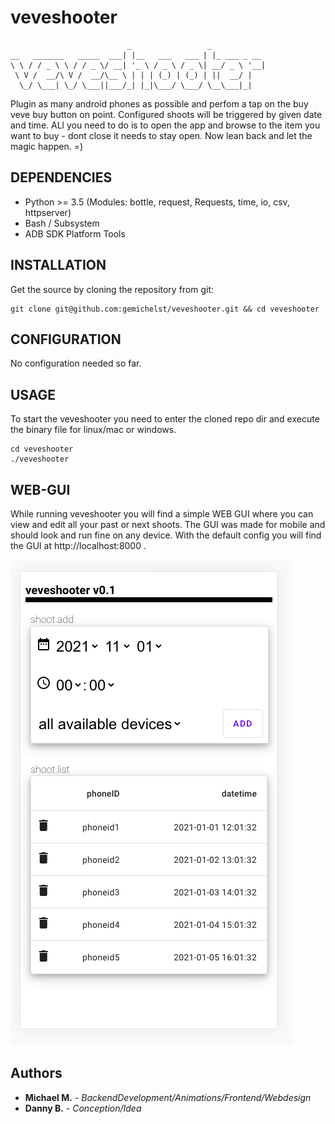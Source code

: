 # veveshooter
```
                          _                 _            
__   _______   _____  ___| |__   ___   ___ | |_ ___ _ __ 
\ \ / / _ \ \ / / _ \/ __| '_ \ / _ \ / _ \| __/ _ \ '__|
 \ V /  __/\ V /  __/\__ \ | | | (_) | (_) | ||  __/ |   
  \_/ \___| \_/ \___||___/_| |_|\___/ \___/ \__\___|_|

```
Plugin as many android phones as possible and perfom a tap on the buy veve buy button on point.
Configured shoots will be triggered by given date and time.
ALl you need to do is to open the app and browse to the item you want to buy - dont close it needs to stay open.
Now lean back and let the magic happen. =)

<!-- ![alt text](www/assets/images/logo/midinethub/midinethub_logo_www-blue-white-border@0.25x.png "midiNetHUB Logo") -->

## DEPENDENCIES
+ Python >= 3.5 (Modules: bottle, request, Requests, time, io, csv, httpserver)
+ Bash / Subsystem
+ ADB SDK Platform Tools

## INSTALLATION
Get the source by cloning the repository from git:
```
git clone git@github.com:gemichelst/veveshooter.git && cd veveshooter
```

## CONFIGURATION
No configuration needed so far.

## USAGE
To start the veveshooter you need to enter the cloned repo dir and execute the binary file
for linux/mac or windows. 

```
cd veveshooter
./veveshooter
```

## WEB-GUI
While running veveshooter you will find a simple WEB GUI where you can view and edit
all your past or next shoots. The GUI was made for mobile and should look and run fine on any device.
With the default config you will find the GUI at http://localhost:8000 . 

![alt text](screenshot.png "veveshooter screenshot")


## Authors
* **Michael M.** - *BackendDevelopment/Animations/Frontend/Webdesign*
* **Danny B.** - *Conception/Idea*

